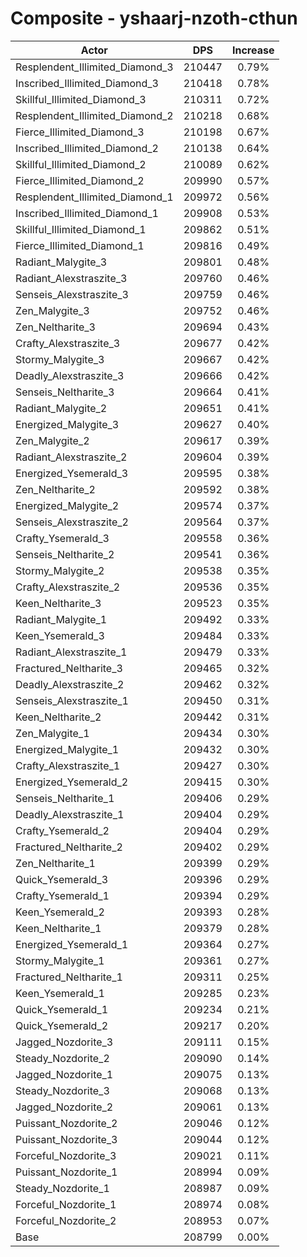 # Composite - yshaarj-nzoth-cthun
| Actor | DPS | Increase |
|---|:---:|:---:|
|Resplendent_Illimited_Diamond_3|210447|0.79%|
|Inscribed_Illimited_Diamond_3|210418|0.78%|
|Skillful_Illimited_Diamond_3|210311|0.72%|
|Resplendent_Illimited_Diamond_2|210218|0.68%|
|Fierce_Illimited_Diamond_3|210198|0.67%|
|Inscribed_Illimited_Diamond_2|210138|0.64%|
|Skillful_Illimited_Diamond_2|210089|0.62%|
|Fierce_Illimited_Diamond_2|209990|0.57%|
|Resplendent_Illimited_Diamond_1|209972|0.56%|
|Inscribed_Illimited_Diamond_1|209908|0.53%|
|Skillful_Illimited_Diamond_1|209862|0.51%|
|Fierce_Illimited_Diamond_1|209816|0.49%|
|Radiant_Malygite_3|209801|0.48%|
|Radiant_Alexstraszite_3|209760|0.46%|
|Senseis_Alexstraszite_3|209759|0.46%|
|Zen_Malygite_3|209752|0.46%|
|Zen_Neltharite_3|209694|0.43%|
|Crafty_Alexstraszite_3|209677|0.42%|
|Stormy_Malygite_3|209667|0.42%|
|Deadly_Alexstraszite_3|209666|0.42%|
|Senseis_Neltharite_3|209664|0.41%|
|Radiant_Malygite_2|209651|0.41%|
|Energized_Malygite_3|209627|0.40%|
|Zen_Malygite_2|209617|0.39%|
|Radiant_Alexstraszite_2|209604|0.39%|
|Energized_Ysemerald_3|209595|0.38%|
|Zen_Neltharite_2|209592|0.38%|
|Energized_Malygite_2|209574|0.37%|
|Senseis_Alexstraszite_2|209564|0.37%|
|Crafty_Ysemerald_3|209558|0.36%|
|Senseis_Neltharite_2|209541|0.36%|
|Stormy_Malygite_2|209538|0.35%|
|Crafty_Alexstraszite_2|209536|0.35%|
|Keen_Neltharite_3|209523|0.35%|
|Radiant_Malygite_1|209492|0.33%|
|Keen_Ysemerald_3|209484|0.33%|
|Radiant_Alexstraszite_1|209479|0.33%|
|Fractured_Neltharite_3|209465|0.32%|
|Deadly_Alexstraszite_2|209462|0.32%|
|Senseis_Alexstraszite_1|209450|0.31%|
|Keen_Neltharite_2|209442|0.31%|
|Zen_Malygite_1|209434|0.30%|
|Energized_Malygite_1|209432|0.30%|
|Crafty_Alexstraszite_1|209427|0.30%|
|Energized_Ysemerald_2|209415|0.30%|
|Senseis_Neltharite_1|209406|0.29%|
|Deadly_Alexstraszite_1|209404|0.29%|
|Crafty_Ysemerald_2|209404|0.29%|
|Fractured_Neltharite_2|209402|0.29%|
|Zen_Neltharite_1|209399|0.29%|
|Quick_Ysemerald_3|209396|0.29%|
|Crafty_Ysemerald_1|209394|0.29%|
|Keen_Ysemerald_2|209393|0.28%|
|Keen_Neltharite_1|209379|0.28%|
|Energized_Ysemerald_1|209364|0.27%|
|Stormy_Malygite_1|209361|0.27%|
|Fractured_Neltharite_1|209311|0.25%|
|Keen_Ysemerald_1|209285|0.23%|
|Quick_Ysemerald_1|209234|0.21%|
|Quick_Ysemerald_2|209217|0.20%|
|Jagged_Nozdorite_3|209111|0.15%|
|Steady_Nozdorite_2|209090|0.14%|
|Jagged_Nozdorite_1|209075|0.13%|
|Steady_Nozdorite_3|209068|0.13%|
|Jagged_Nozdorite_2|209061|0.13%|
|Puissant_Nozdorite_2|209046|0.12%|
|Puissant_Nozdorite_3|209044|0.12%|
|Forceful_Nozdorite_3|209021|0.11%|
|Puissant_Nozdorite_1|208994|0.09%|
|Steady_Nozdorite_1|208987|0.09%|
|Forceful_Nozdorite_1|208974|0.08%|
|Forceful_Nozdorite_2|208953|0.07%|
|Base|208799|0.00%|

